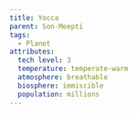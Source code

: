 ```yaml
---
title: Yocca
parent: Son-Meepti
tags:
  - Planet
attributes:
  tech level: 3
  temperature: temperate-warm
  atmosphere: breathable
  biosphere: immiscible
  population: millions
---
```

